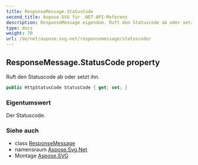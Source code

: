 ```yaml
---
title: ResponseMessage.StatusCode
second_title: Aspose.SVG für .NET-API-Referenz
description: ResponseMessage eigendom. Ruft den Statuscode ab oder setzt ihn.
type: docs
weight: 70
url: /de/net/aspose.svg.net/responsemessage/statuscode/
---
```

## ResponseMessage.StatusCode property

Ruft den Statuscode ab oder setzt ihn.

```csharp
public HttpStatusCode StatusCode { get; set; }
```

### Eigentumswert

Der Statuscode.

### Siehe auch

* class [ResponseMessage](../)
* namensraum [Aspose.Svg.Net](../../responsemessage/)
* Montage [Aspose.SVG](../../../)



